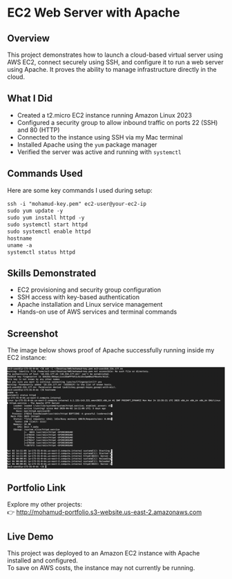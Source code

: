 # EC2 Web Server with Apache

## Overview
This project demonstrates how to launch a cloud-based virtual server using AWS EC2, connect securely using SSH, and configure it to run a web server using Apache. It proves the ability to manage infrastructure directly in the cloud.

## What I Did
- Created a t2.micro EC2 instance running Amazon Linux 2023
- Configured a security group to allow inbound traffic on ports 22 (SSH) and 80 (HTTP)
- Connected to the instance using SSH via my Mac terminal
- Installed Apache using the `yum` package manager
- Verified the server was active and running with `systemctl`

## Commands Used

Here are some key commands I used during setup:

```
ssh -i "mohamud-key.pem" ec2-user@your-ec2-ip
sudo yum update -y
sudo yum install httpd -y
sudo systemctl start httpd
sudo systemctl enable httpd
hostname
uname -a
systemctl status httpd
```

## Skills Demonstrated
- EC2 provisioning and security group configuration
- SSH access with key-based authentication
- Apache installation and Linux service management
- Hands-on use of AWS services and terminal commands

## Screenshot

The image below shows proof of Apache successfully running inside my EC2 instance:

![EC2 Setup](./ec2-proof.png)

## Portfolio Link

Explore my other projects:  
👉 http://mohamud-portfolio.s3-website.us-east-2.amazonaws.com

## Live Demo

This project was deployed to an Amazon EC2 instance with Apache installed and configured.  
To save on AWS costs, the instance may not currently be running.
